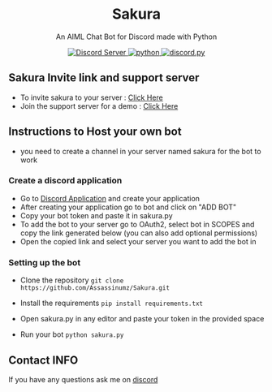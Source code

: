 <h1 align = "center"> Sakura </h1>

<p align="center">
An AIML Chat Bot for Discord made with Python
</p>

<p align="center">
    <a href="https://discord.gg/3nfQadt">
    <img src="https://img.shields.io/discord/264666918034604032.svg?color=%237289DA&label=Discord&style=popout-square" alt="Discord Server">
    </a>
    <a href="https://python.org/">
    <img src="https://img.shields.io/pypi/pyversions/discord.svg?style=popout-square" alt="python">
    </a>
    <a href="https://github.com/Rapptz/discord.py">
    <img src="https://img.shields.io/pypi/v/discord.svg?color=blue&label=discord.py&style=popout-square" alt="discord.py">
    </a>
</p>

## Sakura Invite link and support server
* To invite sakura to your server : [Click Here](https://discordapp.com/api/oauth2/authorize?client_id=547321575993769984&permissions=392208&scope=bot)
* Join the support server for a demo : [Click Here](https://discord.gg/3nfQadt)

## Instructions to Host your own bot

* you need to create a channel in your server named sakura for the bot to work

### Create a discord application

* Go to [Discord Application](https://discordapp.com/developers/applications/) and create your application
* After creating your application go to bot and click on "ADD BOT" 
* Copy your bot token and paste it in sakura.py
* To add the bot to your server go to OAuth2, select bot in SCOPES and copy the link generated below (you can also add optional permissions)
* Open the copied link and select your server you want to add the bot in


### Setting up the bot

* Clone the repository
`git clone https://github.com/Assassinumz/Sakura.git`

* Install the requirements
`pip install requirements.txt`

* Open sakura.py in any editor and paste your token in the provided space

* Run your bot
`python sakura.py`

## Contact INFO
If you have any questions ask me on [discord](https://discord.gg/3nfQadt)
